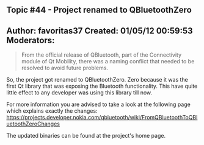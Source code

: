 Topic #44 - Project renamed to QBluetoothZero
----------------------------------------------------------------------------
Author:     favoritas37
Created:    01/05/12 00:59:53
Moderators:
----------------------------------------------------------------------------

>From the official release of QBluetooth, part of the Connectivity module of Qt Mobility, there was a naming conflict that needed to be resolved to avoid future problems.

So, the project got renamed to QBluetoothZero. Zero because it was the first Qt library that was exposing the Bluetooth functionality. This have quite little effect to any developer was using this library till now.

For more information you are advised to take a look at the following page which explains exactly the changes: https://projects.developer.nokia.com/qbluetooth/wiki/FromQBluetoothToQBluetoothZeroChanges

The updated binaries can be found at the project's home page.

